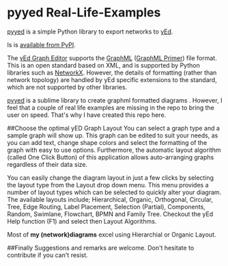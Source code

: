 # pyyed Real-Life-Examples

[pyyed](https://github.com/jamesscottbrown/pyyed) is a simple Python library to export networks to [yEd](http://www.yworks.com/en/products_yed_about.html).

Is is [available from PyPI](https://pypi.org/project/pyyed/).

The [yEd Graph Editor](https://www.yworks.com/products/yed) supports the [GraphML](http://graphml.graphdrawing.org/) ([GraphML Primer](http://graphml.graphdrawing.org/primer/graphml-primer.html)) file format. 
This is an open standard based on XML, and is supported by Python libraries such as [NetworkX](https://networkx.github.io/).
However, the details of formatting (rather than network topology) are handled by yEd specific extensions to the standard, which are not supported by other libraries.
 
[pyyed](https://github.com/jamesscottbrown/pyyed) is a sublime library to create graphml formatted diagrams .  However, I feel that a couple of real life examples are missing in the repo to bring the user on speed.  That's why I have created this repo here.

##Choose the optimal yED Graph Layout
You can select a graph type and a sample graph will show up. This graph can be edited to suit your needs, as you can add text, change shape colors and select the formatting of the graph with easy to use options. Furthermore, the automatic layout algorithm (called One Click Button) of this application allows auto-arranging graphs regardless of their data size.

You can easily change the diagram layout in just a few clicks by selecting the layout type from the Layout drop down menu. This menu provides a number of layout types which can be selected to quickly alter your diagram. The available layouts include; Hierarchical, Organic, Orthogonal, Circular, Tree, Edge Routing, Label Placement, Selection (Partial), Components, Random, Swimlane, Flowchart, BPMN and Family Tree.  Checkout the yEd Help function (F1) and select then Layout Algorithms.

Most of **my (network)diagrams** excel using Hierarchial or Organic Layout.

##Finally
Suggestions and remarks are welcome.  Don't hesitate to contribute if you can't resist.  
